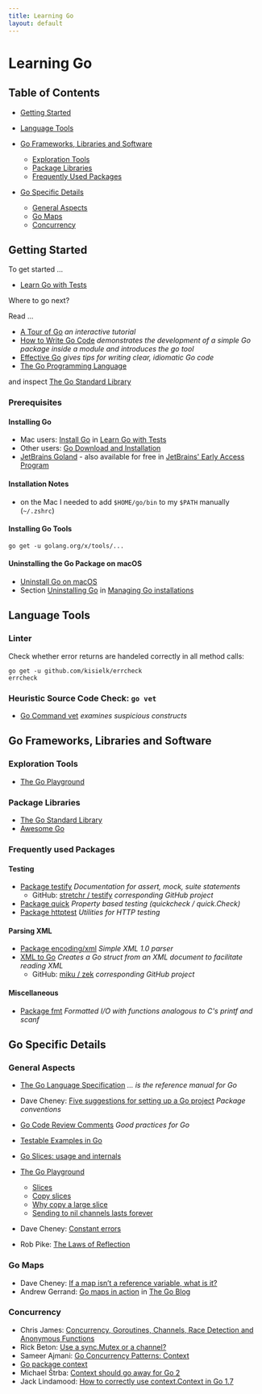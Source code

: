 ```yaml
---
title: Learning Go
layout: default
---
```

# Learning Go

## Table of Contents

* [Getting Started](#getting-started)
* [Language Tools](#language-tools)

* [Go Frameworks, Libraries and Software](#go-frameworks,-libraries-and-software)
  * [Exploration Tools](#exploration-tools)
  * [Package Libraries](#package-libraries)
  * [Frequently Used Packages](#frequently-used-packages)

* [Go Specific Details](#go-specific-details)
  * [General Aspects](#general-aspects)
  * [Go Maps](#go-maps)
  * [Concurrency](#concurrency)

## Getting Started

To get started ...

- [Learn Go with Tests](https://github.com/quii/learn-go-with-tests)

Where to go next?

Read ...

- [A Tour of Go](https://tour.golang.org/welcome/1) *an interactive tutorial*
- [How to Write Go Code](https://golang.org/doc/code) *demonstrates the development of a simple Go package inside a module and introduces the go tool*
- [Effective Go](https://golang.org/doc/effective_go) *gives tips for writing clear, idiomatic Go code*
- [The Go Programming Language](https://www.google.de/books/edition/The_Go_Programming_Language/t_rzrQEACAAJ)

and inspect [The Go Standard Library](https://golang.org/pkg/)

### Prerequisites

#### Installing Go

- Mac users: [Install Go](https://quii.gitbook.io/learn-go-with-tests/go-fundamentals/install-go) in [Learn Go with Tests](https://github.com/quii/learn-go-with-tests)
- Other users: [Go Download and Installation](https://golang.org/doc/install)
- [JetBrains Goland](https://www.jetbrains.com/go/) - also available for free in [JetBrains' Early Access Program](https://www.jetbrains.com/resources/eap/)

#### Installation Notes

- on the Mac I needed to add `$HOME/go/bin` to my `$PATH` manually (`~/.zshrc`)

#### Installing Go Tools

```shell
go get -u golang.org/x/tools/...
```

#### Uninstalling the Go Package on macOS

- [Uninstall Go on macOS](https://blog.dharnitski.com/2019/04/06/uninstall-go-on-mac/)
- Section [Uninstalling Go](https://golang.org/doc/manage-install#uninstalling) in [Managing Go installations](https://golang.org/doc/manage-install)

## Language Tools

### Linter

Check whether error returns are handeled correctly in all method calls:

```shell
go get -u github.com/kisielk/errcheck
errcheck
```

### Heuristic Source Code Check: `go vet`

* [Go Command vet](https://golang.org/cmd/vet/) *examines suspicious constructs*

## Go Frameworks, Libraries and Software

### Exploration Tools

* [The Go Playground](https://play.golang.org/)

### Package Libraries

* [The Go Standard Library](https://golang.org/pkg/)
* [Awesome Go](https://awesome-go.com)

### Frequently used Packages

#### Testing

* [Package testify](https://pkg.go.dev/github.com/stretchr/testify/assert) *Documentation for assert, mock, suite statements*
  * GitHub: [stretchr / testify](https://github.com/stretchr/testify) *corresponding GitHub project*
* [Package quick](https://golang.org/pkg/testing/quick/) *Property based testing (quickcheck / quick.Check)*
* [Package httptest](https://golang.org/pkg/net/http/httptest/) *Utilities for HTTP testing*

#### Parsing XML

* [Package encoding/xml](https://pkg.go.dev/encoding/xml?utm_source=godoc) *Simple XML 1.0 parser*
* [XML to Go](https://www.onlinetool.io/xmltogo/) *Creates a Go struct from an XML document to facilitate reading XML*
  * GitHub: [miku / zek](https://github.com/miku/zek) *corresponding GitHub project*

#### Miscellaneous

* [Package fmt](https://golang.org/pkt/fmt/) *Formatted I/O with functions analogous to C's printf and scanf*

## Go Specific Details

### General Aspects

* [The Go Language Specification](https://golang.org/ref/spec) *... is the reference manual for Go*

* Dave Cheney: [Five suggestions for setting up a Go project](https://dave.cheney.net/2014/12/01/five-suggestions-for-setting-up-a-go-project) *Package conventions*

* [Go Code Review Comments](https://github.com/golang/go/wiki/CodeReviewComments#named-result-parameters) *Good practices for Go*

* [Testable Examples in Go](https://blog.golang.org/examples)

* [Go Slices: usage and internals](https://blog.golang.org/slices-intro)

* [The Go Playground](https://play.golang.org/)
  * [Slices](https://play.golang.org/p/ICCWcRGIO68)
  * [Copy slices](https://play.golang.org/p/bTrRmYfNYCp)
  * [Why copy a large slice](https://play.golang.org/p/Poth8JS28sc)
  * [Sending to nil channels lasts forever](https://play.golang.org/p/IIbeAox5jKA)

* Dave Cheney: [Constant errors](https://dave.cheney.net/2016/04/07/constant-errors)

* Rob Pike: [The Laws of Reflection](https://blog.golang.org/laws-of-reflection)

### Go Maps

* Dave Cheney: [If a map isn’t a reference variable, what is it?](https://dave.cheney.net/2017/04/30/if-a-map-isnt-a-reference-variable-what-is-it)
* Andrew Gerrand: [Go maps in action](https://blog.golang.org/maps) in [The Go Blog](https://blog.golang.org/)

### Concurrency

* Chris James: [Concurrency, Goroutines, Channels, Race Detection and Anonymous Functions](https://quii.gitbook.io/learn-go-with-tests/go-fundamentals/concurrency)
* Rick Beton: [Use a sync.Mutex or a channel?](https://github.com/golang/go/wiki/MutexOrChannel)
* Sameer Ajmani: [Go Concurrency Patterns: Context](https://blog.golang.org/context)
* [Go package context](https://golang.org/pkg/context/)
* Michael Štrba: [Context should go away for Go 2](https://faiface.github.io/post/context-should-go-away-go2/)
* Jack Lindamood: [How to correctly use context.Context in Go 1.7](https://medium.com/@cep21/how-to-correctly-use-context-context-in-go-1-7-8f2c0fafdf39)
